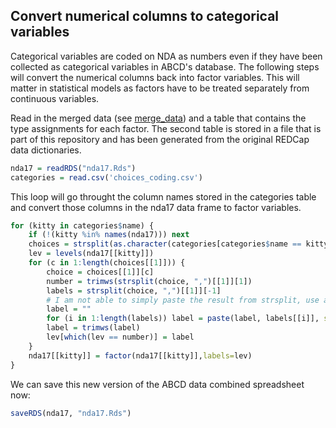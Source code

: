 ## Convert numerical columns to categorical variables

Categorical variables are coded on NDA as numbers even if they have been collected as categorical variables in ABCD's database. The following steps will convert the numerical columns back into factor variables. This will matter in statistical models as factors have to be treated separately from continuous variables.

Read in the merged data (see [merge_data](notebooks/general/merge_data.md)) and a table that contains the type assignments for each factor. The second table is stored in a file that is part of this repository and has been generated from the original REDCap data dictionaries.

```r
nda17 = readRDS("nda17.Rds")
categories = read.csv('choices_coding.csv')
```

This loop will go throught the column names stored in the categories table and convert those columns in the nda17 data frame to factor variables.

```r
for (kitty in categories$name) {
    if (!(kitty %in% names(nda17))) next
    choices = strsplit(as.character(categories[categories$name == kitty,]$choices), "|",fixed=TRUE)
    lev = levels(nda17[[kitty]])
    for (c in 1:length(choices[[1]])) {
        choice = choices[[1]][c]
        number = trimws(strsplit(choice, ",")[[1]][1])
        labels = strsplit(choice, ",")[[1]][-1]
        # I am not able to simply paste the result from strsplit, use a loop instead
        label = ""
        for (i in 1:length(labels)) label = paste(label, labels[[i]], sep=", ")
        label = trimws(label)
        lev[which(lev == number)] = label
    }
    nda17[[kitty]] = factor(nda17[[kitty]],labels=lev)
}
```

We can save this new version of the ABCD data combined spreadsheet now:
```r
saveRDS(nda17, "nda17.Rds")
```
